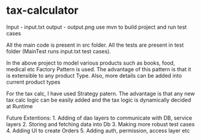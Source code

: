 # tax-calculator
Input - input.txt
output - output.png
use mvn to build project and run test cases

All the main code is present in src folder.
All the tests are present in test folder (MainTest runs input.txt test cases).

In the above project to model various products such as books, food, medical etc Factory Pattern
is used. The advantage of this pattern is that it is extensible to any product Type. Also,
more details can be added into current product types

For the tax calc, I have used Strategy patern. The advantage is that any new tax calc logic
can be easily added and the tax logic is dynamically decided at Runtime


Future Extentions:
    1. Adding of dao layers to communicate with DB, service layers
    2. Storing and fetching data into Db
    3. Making more robust test cases
    4. Adding UI to create Orders
    5. Adding auth, permission, access layer etc
